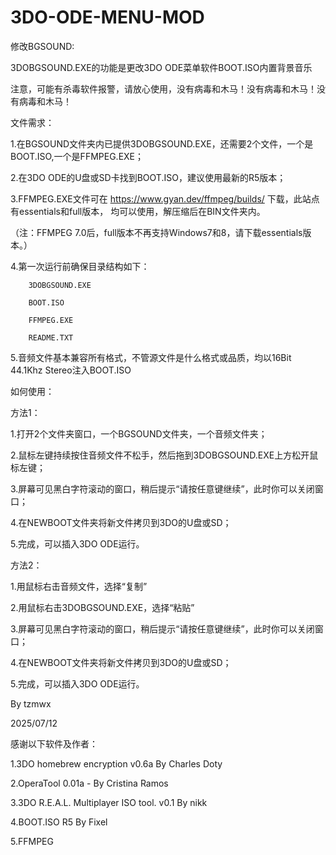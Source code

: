 # 3DO-ODE-MENU-MOD



修改BGSOUND:


3DOBGSOUND.EXE的功能是更改3DO ODE菜单软件BOOT.ISO内置背景音乐




注意，可能有杀毒软件报警，请放心使用，没有病毒和木马！没有病毒和木马！没有病毒和木马！


文件需求：

1.在BGSOUND文件夹内已提供3DOBGSOUND.EXE，还需要2个文件，一个是BOOT.ISO,一个是FFMPEG.EXE；

2.在3DO ODE的U盘或SD卡找到BOOT.ISO，建议使用最新的R5版本；

3.FFMPEG.EXE文件可在  https://www.gyan.dev/ffmpeg/builds/  下载，此站点有essentials和full版本，
均可以使用，解压缩后在BIN文件夹内。

（注：FFMPEG 7.0后，full版本不再支持Windows7和8，请下载essentials版本。）

4.第一次运行前确保目录结构如下：

        3DOBGSOUND.EXE
        
        BOOT.ISO
        
        FFMPEG.EXE
        
        README.TXT
        

5.音频文件基本兼容所有格式，不管源文件是什么格式或品质，均以16Bit 44.1Khz Stereo注入BOOT.ISO



如何使用：

方法1：

1.打开2个文件夹窗口，一个BGSOUND文件夹，一个音频文件夹；

2.鼠标左键持续按住音频文件不松手，然后拖到3DOBGSOUND.EXE上方松开鼠标左键；

3.屏幕可见黑白字符滚动的窗口，稍后提示“请按任意键继续”，此时你可以关闭窗口；

4.在NEWBOOT文件夹将新文件拷贝到3DO的U盘或SD；

5.完成，可以插入3DO ODE运行。




方法2：

1.用鼠标右击音频文件，选择“复制”

2.用鼠标右击3DOBGSOUND.EXE，选择“粘贴”

3.屏幕可见黑白字符滚动的窗口，稍后提示“请按任意键继续”，此时你可以关闭窗口；

4.在NEWBOOT文件夹将新文件拷贝到3DO的U盘或SD；

5.完成，可以插入3DO ODE运行。






By tzmwx

2025/07/12



感谢以下软件及作者：

1.3DO homebrew encryption   v0.6a        By Charles Doty

2.OperaTool     0.01a - By Cristina Ramos

3.3DO R.E.A.L. Multiplayer ISO tool. v0.1 By nikk 

4.BOOT.ISO    R5    By Fixel

5.FFMPEG
